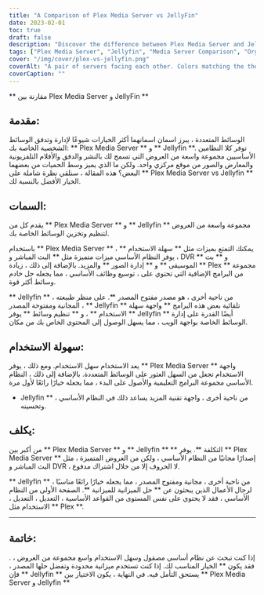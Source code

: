 ```yaml
---
title: "A Comparison of Plex Media Server vs JellyFin"
date: 2023-02-01
toc: true
draft: false
description: "Discover the difference between Plex Media Server and Jellyfin in this comprehensive comparison article for an informed decision on the best media server solution."
tags: ["Plex Media Server", "Jellyfin", "Media Server Comparison", "Organizing Media", "Streaming Media", "Open-Source Media Server", "Budget-Friendly Solution", "User-Friendly Interface", "Automatic Media Organization", "Live TV and DVR", "Music Streaming", "Photo Management", "Open-Source Community"]
cover: "/img/cover/plex-vs-jellyfin.png"
coverAlt: "A pair of servers facing each other. Colors matching the themes of plex, black and orange, and jellyfin, lightblue and purple."
coverCaption: ""
---
```


 ** مقارنة بين Plex Media Server و JellyFin **  ## مقدمة:  الوسائط المتعددة ، يبرز اسمان اسمانهما أكثر الخيارات شيوعًا لإدارة وتدفق الوسائط الشخصية الخاصة بك: ** Plex Media Server ** و ** Jellyfin **. توفر كلا النظامين الأساسيين مجموعة واسعة من العروض التي تسمح لك بالنشر والدفق والأفلام التلفزيونية والمعارض والصور من موقع مركزي واحد. ولكن ما الذي يميز وسط الحميات من بعضهما البعض؟ هذه المقالة ، سنلقي نظرة شاملة على ** Plex Media Server vs Jellyfin ** الخيار الأفضل بالنسبة لك.  ## السمات:  يقدم كل من ** Plex Media Server ** و ** Jellyfin ** مجموعة واسعة من العروض لتنظيم وتخزين الوسائط الخاصة بك.  باستخدام ** Plex Media Server ** ، يمكنك التمتع بميزات مثل ** سهلة الاستخدام ** ، يوفر النظام الأساسي ميزات متميزة مثل ** البث المباشر و DVR ** و ** بث الموسيقى ** و ** إدارة الصور ** والمزيد. بالإضافة إلى ذلك ، زيادة ** Plex ** مجموعة من البرامج الإضافية التي تحتوي على ، توسيع وظائف الأساسي ، مما يجعله حل خادم وسائط أكثر قوة.  ** Jellyfin ** ، من ناحية أخرى ، هو مصدر مفتوح المصدر **. على منظر طبيعته المجانية ومفتوحة المصدر ، ** Jellyfin ** تلقائية بعض هذه البرامج ** واجهة سهلة الاستخدام ** ، و ** تنظيم وسائط ** يوفر ** Jellyfin ** أيضًا القدرة على إدارة الوسائط الخاصة بواجهة الويب ، مما يسهل الوصول إلى المحتوى الخاص بك من مكان.  ## سهولة الاستخدام:  يعد الاستخدام سهل الاستخدام. ومع ذلك ، يوفر ** Plex Media Server ** واجهة الاستخدام تجعل من السهل العثور على الوسائط المتعددة. بالإضافة إلى ذلك ، النظام الأساسي مجموعة البرامج التعليمية والأصول على البدء ، مما يجعله خيارًا رائعًا لأول مرة.  * Jellyfin ** ، من ناحية أخرى ، واجهة تقنية المزيد يساعد ذلك في النظام الأساسي وتحسينه.  ## يكلف:  من أكبر بين ** Plex Media Server ** و ** Jellyfin ** ** التكلفة **. يوفر ** Plex Media Server ** إصدارًا مجانيًا من النظام الأساسي ، ولكن من العروض المتميزة ، مثل البث المباشر و DVR ، لا الحروف إلا من خلال اشتراك مدفوع.  ** Jellyfin ** ، من ناحية أخرى ، مجانية ومفتوح المصدر ، مما يجعله خيارًا رائعًا مناسبًا لرجال الأعمال الذين يبحثون عن ** حل الميزانية للميزانية **. الصفحة الأولى من النظام الأساسي ، فقد لا يحتوي على نفس المستوى من القواعد الأساسية ، التعديل ، التعديل ، الاستخدام مثل ** Plex **.  ______  ## خاتمة:  . إذا كنت تبحث عن نظام أساسي مصقول وسهل الاستخدام واسع مجموعة من العروض ، فقد يكون ** الخيار المناسب لك. إذا كنت تستخدم ميزانية محدودة وتفضل حلها المصدر ، فإن ** Jellyfin ** يستحق التأمل فيه. في النهاية ، يكون الاختيار بين ** Plex Media Server و Jellyfin **